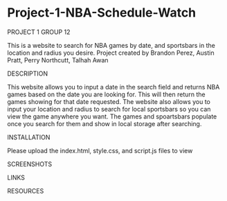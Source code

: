 # Project-1-NBA-Schedule-Watch

PROJECT 1 GROUP 12

This is a website to search for NBA games by date, and sportsbars in the location and radius you desire. 
Project created by Brandon Perez, Austin Pratt, Perry Northcutt, Talhah Awan

DESCRIPTION

This website allows you to input a date in the search field and returns NBA games based on the date you are looking for. This will then return the games showing for that date requested. The website also allows you to input your location and radius to search for local sportsbars so you can view the game anywhere you want. The games and spoartsbars populate once you search for them and show in local storage after searching. 

INSTALLATION

Please upload the index.html, style.css, and script.js files to view

SCREENSHOTS









LINKS 



RESOURCES
